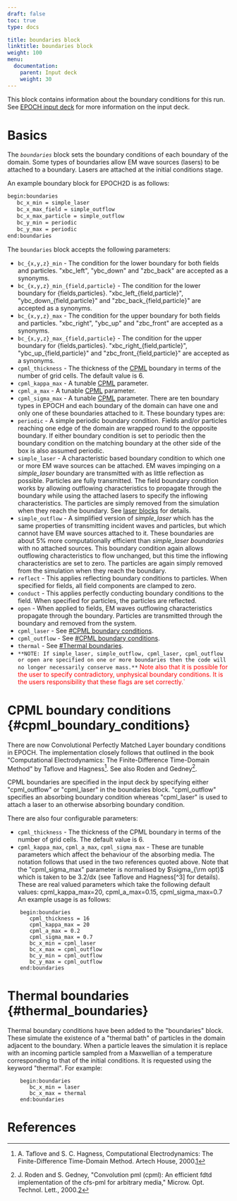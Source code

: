 ```yaml
---
draft: false
toc: true
type: docs

title: boundaries block
linktitle: boundaries block
weight: 100
menu:
  documentation:
    parent: Input deck
    weight: 30
---
```


This block contains information about the boundary conditions for this
run. See [EPOCH input deck][Input_deck] for more
information on the input deck.

# Basics

The *`boundaries`* block sets the boundary conditions of each
boundary of the domain. Some types of boundaries allow EM wave sources
(lasers) to be attached to a boundary. Lasers are attached at the
initial conditions stage.

An example boundary block for EPOCH2D is as follows:

```perl
begin:boundaries
   bc_x_min = simple_laser
   bc_x_max_field = simple_outflow
   bc_x_max_particle = simple_outflow
   bc_y_min = periodic
   bc_y_max = periodic
end:boundaries
```

The `boundaries` block accepts the following parameters:
- `bc_{x,y,z}_min` - The condition for the lower boundary
for both fields and particles. "xbc_left", "ybc_down" and "zbc_back"
are accepted as a synonyms.
- `bc_{x,y,z}_min_{field,particle}` - The condition for
the lower boundary for {fields,particles}.
"xbc_left_{field,particle}", "ybc_down_{field,particle}" and
"zbc_back_{field,particle}" are accepted as a synonyms.
- `bc_{x,y,z}_max` - The condition for the upper boundary
for both fields and particles. "xbc_right", "ybc_up" and "zbc_front"
are accepted as a synonyms.
- `bc_{x,y,z}_max_{field,particle}` - The condition for
the upper boundary for {fields,particles}.
"xbc_right_{field,particle}", "ybc_up_{field,particle}" and
"zbc_front_{field,particle}" are accepted as a synonyms.
- `cpml_thickness` - The thickness of the
[CPML](#cpml_boundary_conditions) boundary in terms of the
number of grid cells. The default value is 6.
- `cpml_kappa_max` - A tunable
[CPML](#cpml_boundary_conditions) parameter.
- `cpml_a_max` - A tunable
[CPML](#cpml_boundary_conditions) parameter.
- `cpml_sigma_max` - A tunable
[CPML](#cpml_boundary_conditions) parameter.
There are ten boundary types in EPOCH and each boundary of the domain
can have one and only one of these boundaries attached to it. These
boundary types are:
- `periodic` - A simple periodic boundary condition. Fields
and/or particles reaching one edge of the domain are wrapped round to
the opposite boundary. If either boundary condition is set to periodic
then the boundary condition on the matching boundary at the other side
of the box is also assumed periodic.
- `simple_laser` - A characteristic based boundary condition
to which one or more EM wave sources can be attached. EM waves impinging
on a *simple_laser* boundary are transmitted with as little reflection
as possible. Particles are fully transmitted. The field boundary
condition works by allowing outflowing characteristics to propagate
through the boundary while using the attached lasers to specify the
inflowing characteristics. The particles are simply removed from the
simulation when they reach the boundary. See [ laser
blocks][Input_deck_laser] for details.
- `simple_outflow` - A simplified version of *simple_laser*
which has the same properties of transmitting incident waves and
particles, but which cannot have EM wave sources attached to it. These
boundaries are about 5% more computationally efficient than
*simple_laser boundaries* with no attached sources. This boundary
condition again allows outflowing characteristics to flow unchanged, but
this time the inflowing characteristics are set to zero. The particles
are again simply removed from the simulation when they reach the
boundary.
- `reflect` - This applies reflecting boundary conditions to
particles. When specified for fields, all field components are clamped
to zero.
- `conduct` - This applies perfectly conducting boundary
conditions to the field. When specified for particles, the particles are
reflected.
- `open` - When applied to fields, EM waves outflowing
characteristics propagate through the boundary. Particles are
transmitted through the boundary and removed from the system.
- `cpml_laser` - See [\#CPML boundary
conditions](#cpml_boundary_conditions).
- `cpml_outflow` - See [\#CPML boundary
conditions](#cpml_boundary_conditions).
- `thermal` - See [\#Thermal
boundaries](#thermal_boundaries).
- `**NOTE: If simple_laser, simple_outflow, cpml_laser,
cpml_outflow or open are specified on one or more boundaries then the
code will no longer necessarily conserve mass.**`
<span style="color:#ff0000">Note also that it is possible for the user
to specify contradictory, unphysical boundary conditions. It is the
users responsibility that these flags are set correctly.`

# CPML boundary conditions {#cpml_boundary_conditions}

There are now Convolutional Perfectly Matched Layer boundary conditions
in EPOCH. The implementation closely follows that outlined in the book
"Computational Electrodynamics: The Finite-Difference Time-Domain
Method" by Taflove and Hagness[^1]. See also Roden and Gedney[^2].

CPML boundaries are specified in the input deck by specifying either
"cpml_outflow" or "cpml_laser" in the boundaries block.
"cpml_outflow" specifies an absorbing boundary condition whereas
"cpml_laser" is used to attach a laser to an otherwise absorbing
boundary condition.

There are also four configurable parameters:
- `cpml_thickness` - The thickness of the CPML boundary in
terms of the number of grid cells. The default value is 6.
- `cpml_kappa_max`, `cpml_a_max`,
`cpml_sigma_max` - These are tunable parameters which
affect the behaviour of the absorbing media. The notation follows that
used in the two references quoted above. Note that the
"cpml_sigma_max" parameter is normalised by $\sigma_{\rm opt}$ which
is taken to be 3.2/dx (see Taflove and Hagness[^3] for details). These
are real valued parameters which take the following default values:
cpml_kappa_max=20, cpml_a_max=0.15, cpml_sigma_max=0.7
An example usage is as follows:
```
    begin:boundaries
       cpml_thickness = 16
       cpml_kappa_max = 20
       cpml_a_max = 0.2
       cpml_sigma_max = 0.7
       bc_x_min = cpml_laser
       bc_x_max = cpml_outflow
       bc_y_min = cpml_outflow
       bc_y_max = cpml_outflow
    end:boundaries
```

# Thermal boundaries {#thermal_boundaries}

Thermal boundary conditions have been added to the "boundaries" block.
These simulate the existence of a "thermal bath" of particles in the
domain adjacent to the boundary. When a particle leaves the simulation
it is replace with an incoming particle sampled from a Maxwellian of a
temperature corresponding to that of the initial conditions. It is
requested using the keyword "thermal". For example:

```
    begin:boundaries
       bc_x_min = laser
       bc_x_max = thermal
    end:boundaries
```

# References

<references />

[^1]: A. Taflove and S. C. Hagness, Computational Electrodynamics: The
    Finite-Difference Time-Domain Method. Artech House,
    2000.[1](https://www.researchgate.net/publication/202924435_Computational_Electrodynamics_The_Finite-Difference_Time-Domain_Method)

[^2]: J. Roden and S. Gedney, "Convolution pml (cpml): An efficient fdtd
    implementation of the cfs-pml for arbitrary media," Microw. Opt.
    Technol. Lett.,
    2000.[2](https://www.researchgate.net/publication/228078114_Convolutional_PML_CPML_an_efficient_FDTD_implementation_of_the_CFS-PML_for_arbitrary_media)



<!-- ########################  Cross references  ######################## -->


[Input_deck]: /documentation/input_deck/input_deck
[Input_deck_laser]: /documentation/input_deck/input_deck_laser
